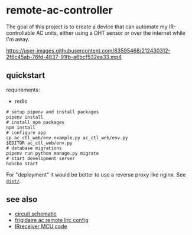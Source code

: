 # remote-ac-controller

The goal of this project is to create a device that can automate my
IR-controllable AC units, either using a DHT sensor or over the internet
while I'm away.

https://user-images.githubusercontent.com/83595468/212430312-2f6c45ab-76fd-4837-91fb-a6bcf532ea33.mp4

## quickstart

requirements:

* redis

```shell
# setup pipenv and install packages
pipenv install
# install npm packages
npm install
# configure app
cp ac_ctl_web/env.example.py ac_ctl_web/env.py
$EDITOR ac_ctl_web/env.py
# database migrations
pipenv run python manage.py migrate
# start development server
honcho start
```

For "deployment" it would be better to use a reverse proxy like nginx. See [`dist/`][dist].

[dist]:https://github.com/prplecake/remote-ac-controller/tree/master/dist

## see also

- [circuit schematic](https://github.com/prplecake/remote-ac-controller/wiki/Schematic)
- [frigidaire ac remote lirc config](https://gist.github.com/prplecake/71c4bc8584541cf7423b922b81733c3a)
- [IRreceiver MCU code](https://github.com/prplecake/IRreceiver)
